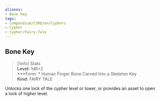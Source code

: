```yaml
---
aliases:
- Bone Key
tags:
- Compendium/CSRD/en/Cyphers
- Cypher
- Cypher/Fairy-Tale
---
```


  
## Bone Key  
>[!info] Stats  
> **Level:** 1d6+2  
> ***Form: * Human Finger Bone Carved Into a Skeleton Key  
> **Kind:** FAIRY TALE
  
Unlocks one lock of the cypher level or lower, or provides an asset to open a lock of higher level.